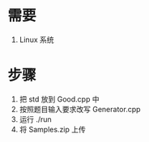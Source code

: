 # 需要
1. Linux 系统

# 步骤
1. 把 std 放到 Good.cpp 中
2. 按照题目输入要求改写 Generator.cpp
3. 运行 ./run
4. 将 Samples.zip 上传
